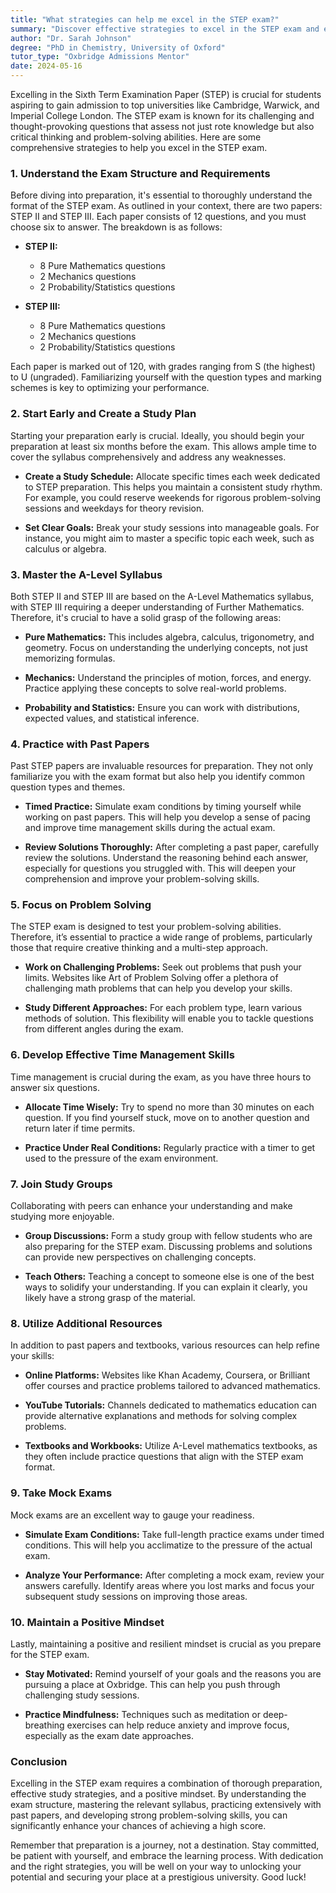 ```yaml
---
title: "What strategies can help me excel in the STEP exam?"
summary: "Discover effective strategies to excel in the STEP exam and enhance your admission chances at top universities like Cambridge and Imperial College."
author: "Dr. Sarah Johnson"
degree: "PhD in Chemistry, University of Oxford"
tutor_type: "Oxbridge Admissions Mentor"
date: 2024-05-16
---
```


Excelling in the Sixth Term Examination Paper (STEP) is crucial for students aspiring to gain admission to top universities like Cambridge, Warwick, and Imperial College London. The STEP exam is known for its challenging and thought-provoking questions that assess not just rote knowledge but also critical thinking and problem-solving abilities. Here are some comprehensive strategies to help you excel in the STEP exam.

### 1. Understand the Exam Structure and Requirements

Before diving into preparation, it's essential to thoroughly understand the format of the STEP exam. As outlined in your context, there are two papers: STEP II and STEP III. Each paper consists of 12 questions, and you must choose six to answer. The breakdown is as follows:

- **STEP II:** 
  - 8 Pure Mathematics questions
  - 2 Mechanics questions
  - 2 Probability/Statistics questions

- **STEP III:** 
  - 8 Pure Mathematics questions
  - 2 Mechanics questions
  - 2 Probability/Statistics questions

Each paper is marked out of 120, with grades ranging from S (the highest) to U (ungraded). Familiarizing yourself with the question types and marking schemes is key to optimizing your performance. 

### 2. Start Early and Create a Study Plan

Starting your preparation early is crucial. Ideally, you should begin your preparation at least six months before the exam. This allows ample time to cover the syllabus comprehensively and address any weaknesses. 

- **Create a Study Schedule:** Allocate specific times each week dedicated to STEP preparation. This helps you maintain a consistent study rhythm. For example, you could reserve weekends for rigorous problem-solving sessions and weekdays for theory revision.

- **Set Clear Goals:** Break your study sessions into manageable goals. For instance, you might aim to master a specific topic each week, such as calculus or algebra.

### 3. Master the A-Level Syllabus

Both STEP II and STEP III are based on the A-Level Mathematics syllabus, with STEP III requiring a deeper understanding of Further Mathematics. Therefore, it's crucial to have a solid grasp of the following areas:

- **Pure Mathematics:** This includes algebra, calculus, trigonometry, and geometry. Focus on understanding the underlying concepts, not just memorizing formulas.

- **Mechanics:** Understand the principles of motion, forces, and energy. Practice applying these concepts to solve real-world problems.

- **Probability and Statistics:** Ensure you can work with distributions, expected values, and statistical inference.

### 4. Practice with Past Papers

Past STEP papers are invaluable resources for preparation. They not only familiarize you with the exam format but also help you identify common question types and themes. 

- **Timed Practice:** Simulate exam conditions by timing yourself while working on past papers. This will help you develop a sense of pacing and improve time management skills during the actual exam.

- **Review Solutions Thoroughly:** After completing a past paper, carefully review the solutions. Understand the reasoning behind each answer, especially for questions you struggled with. This will deepen your comprehension and improve your problem-solving skills.

### 5. Focus on Problem Solving

The STEP exam is designed to test your problem-solving abilities. Therefore, it’s essential to practice a wide range of problems, particularly those that require creative thinking and a multi-step approach.

- **Work on Challenging Problems:** Seek out problems that push your limits. Websites like Art of Problem Solving offer a plethora of challenging math problems that can help you develop your skills.

- **Study Different Approaches:** For each problem type, learn various methods of solution. This flexibility will enable you to tackle questions from different angles during the exam.

### 6. Develop Effective Time Management Skills

Time management is crucial during the exam, as you have three hours to answer six questions. 

- **Allocate Time Wisely:** Try to spend no more than 30 minutes on each question. If you find yourself stuck, move on to another question and return later if time permits.

- **Practice Under Real Conditions:** Regularly practice with a timer to get used to the pressure of the exam environment.

### 7. Join Study Groups

Collaborating with peers can enhance your understanding and make studying more enjoyable. 

- **Group Discussions:** Form a study group with fellow students who are also preparing for the STEP exam. Discussing problems and solutions can provide new perspectives on challenging concepts.

- **Teach Others:** Teaching a concept to someone else is one of the best ways to solidify your understanding. If you can explain it clearly, you likely have a strong grasp of the material.

### 8. Utilize Additional Resources

In addition to past papers and textbooks, various resources can help refine your skills:

- **Online Platforms:** Websites like Khan Academy, Coursera, or Brilliant offer courses and practice problems tailored to advanced mathematics.

- **YouTube Tutorials:** Channels dedicated to mathematics education can provide alternative explanations and methods for solving complex problems.

- **Textbooks and Workbooks:** Utilize A-Level mathematics textbooks, as they often include practice questions that align with the STEP exam format.

### 9. Take Mock Exams

Mock exams are an excellent way to gauge your readiness. 

- **Simulate Exam Conditions:** Take full-length practice exams under timed conditions. This will help you acclimatize to the pressure of the actual exam.

- **Analyze Your Performance:** After completing a mock exam, review your answers carefully. Identify areas where you lost marks and focus your subsequent study sessions on improving those areas.

### 10. Maintain a Positive Mindset

Lastly, maintaining a positive and resilient mindset is crucial as you prepare for the STEP exam. 

- **Stay Motivated:** Remind yourself of your goals and the reasons you are pursuing a place at Oxbridge. This can help you push through challenging study sessions.

- **Practice Mindfulness:** Techniques such as meditation or deep-breathing exercises can help reduce anxiety and improve focus, especially as the exam date approaches.

### Conclusion

Excelling in the STEP exam requires a combination of thorough preparation, effective study strategies, and a positive mindset. By understanding the exam structure, mastering the relevant syllabus, practicing extensively with past papers, and developing strong problem-solving skills, you can significantly enhance your chances of achieving a high score. 

Remember that preparation is a journey, not a destination. Stay committed, be patient with yourself, and embrace the learning process. With dedication and the right strategies, you will be well on your way to unlocking your potential and securing your place at a prestigious university. Good luck!
    